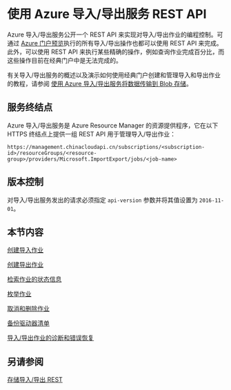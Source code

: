 <properties
    pageTitle="使用 Azure 导入/导出服务 REST API | Azure"
    description="了解如何使用 Azure 导入/导出服务 REST API"
    author="renashahmsft"
    manager="aungoo"
    editor="tysonn"
    services="storage"
    documentationcenter="" />  

<tags
    ms.assetid="233f80e9-2e7f-48e0-9639-5c7785e7d743"
    ms.service="storage"
    ms.workload="storage"
    ms.tgt_pltfrm="na"
    ms.devlang="na"
    ms.topic="article"
    ms.date="12/16/2016"
    wacn.date="12/29/2016"
    ms.author="renash" />  


# 使用 Azure 导入/导出服务 REST API

Azure 导入/导出服务公开一个 REST API 来实现对导入/导出作业的编程控制。可通过 [Azure 门户预览](https://portal.azure.cn/)执行的所有导入/导出操作也都可以使用 REST API 来完成。此外，可以使用 REST API 来执行某些精确的操作，例如查询作业完成百分比，而这些操作目前在经典门户中是无法完成的。

有关导入/导出服务的概述以及演示如何使用经典门户创建和管理导入和导出作业的教程，请参阅 [使用 Azure 导入/导出服务将数据传输到 Blob 存储](/documentation/articles/storage-import-export-service/)。

## 服务终结点

Azure 导入/导出服务是 Azure Resource Manager 的资源提供程序，它在以下 HTTPS 终结点上提供一组 REST API 用于管理导入/导出作业：


	https://management.chinacloudapi.cn/subscriptions/<subscription-id>/resourceGroups/<resource-group>/providers/Microsoft.ImportExport/jobs/<job-name>


## 版本控制

对导入/导出服务发出的请求必须指定 `api-version` 参数并将其值设置为 `2016-11-01`。

## 本节内容

[创建导入作业](/documentation/articles/storage-import-export-creating-an-import-job/)

[创建导出作业](/documentation/articles/storage-import-export-creating-an-export-job/)

[检索作业的状态信息](/documentation/articles/storage-import-export-retrieving-state-info-for-a-job/)

[枚举作业](/documentation/articles/storage-import-export-enumerating-jobs/)

[取消和删除作业](/documentation/articles/storage-import-export-cancelling-and-deleting-jobs/)

[备份驱动器清单](/documentation/articles/storage-import-export-backing-up-drive-manifests/)

[导入/导出作业的诊断和错误恢复](/documentation/articles/storage-import-export-diagnostics-and-error-recovery/)

## 另请参阅
 [存储导入/导出 REST](https://docs.microsoft.com/rest/api/storageimportexport)

<!---HONumber=Mooncake_1226_2016-->